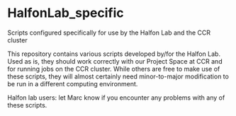 # HalfonLab_specific
Scripts configured specifically for use by the Halfon Lab and the CCR cluster

This repository contains various scripts developed by/for the Halfon Lab. Used as is, they should work correctly with our Project Space at CCR and for running jobs on the CCR cluster. While others are free to make use of these scripts, they will almost certainly need minor-to-major modification to be run in a different computing environment.

Halfon lab users: let Marc know if you encounter any problems with any of these scripts.
